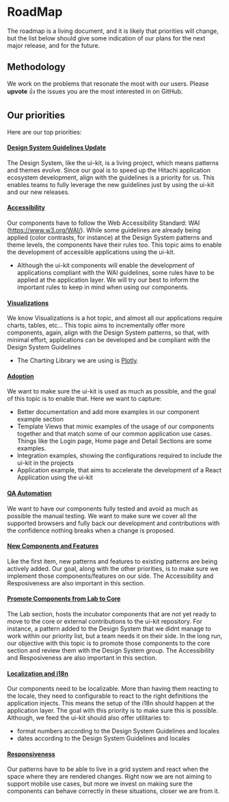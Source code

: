 # RoadMap

The roadmap is a living document, and it is likely that priorities will change, but the list below should give some indication of our plans for the next major release, and for the future.

## Methodology

We work on the problems that resonate the most with our users.
Please **upvote** 👍 the issues you are the most interested in on GitHub.

## Our priorities

Here are our top priorities:

#### [Design System Guidelines Update](https://github.com/pentaho/hv-uikit-react/milestone/4) 
The Design System, like the ui-kit, is a living project, which means patterns and themes evolve. Since our goal is to speed up the Hitachi application ecosystem development, align with the guidelines is a priority for us. This enables teams to fully leverage the new guidelines just by using the ui-kit and our new releases. 

#### [Accessibility](https://github.com/pentaho/hv-uikit-react/milestone/9)
Our components have to follow the Web Accessibility Standard: WAI (https://www.w3.org/WAI/). While some guidelines are already being applied (color contrasts, for instance) at the Design System patterns and theme levels, the components have their rules too. This topic aims to enable the development of accessible applications using the ui-kit.
  - Although the ui-kit components will enable the development of applications compliant with the WAI guidelines, some rules have to be applied at the application layer. We will try our best to inform the important rules to keep in mind when using our components.

#### [Visualizations](https://github.com/pentaho/hv-uikit-react/milestone/7)
We know Visualizations is a hot topic, and almost all our applications require charts, tables, etc... This topic aims to incrementally offer more components, again, align with the Design System patterns, so that, with minimal effort, applications can be developed and be compliant with the Design System Guidelines
  - The Charting Library we are using is [Plotly](https://plot.ly/). 

#### [Adoption](https://github.com/pentaho/hv-uikit-react/milestone/12)
We want to make sure the ui-kit is used as much as possible, and the goal of this topic is to enable that. Here we want to capture:
  - Better documentation and add more examples in our component example section
  - Template Views that mimic examples of the usage of our components together and that match some of our common application use cases. Things like the Login page, Home page and Detail Sections are some examples.
  - Integration examples, showing the configurations required to include the ui-kit in the projects
  - Application example, that aims to accelerate the development of a React Application using the ui-kit
  
#### [QA Automation](https://github.com/pentaho/hv-uikit-react/milestone/11)
We want to have our components fully tested and avoid as much as possible the manual testing. We want to make sure we cover all the supported browsers and fully back our development and contributions with the confidence nothing breaks when a change is proposed. 
#### [New Components and Features](https://github.com/pentaho/hv-uikit-react/milestone/6)
Like the first item, new patterns and features to existing patterns are being actively added. Our goal, along with the other priorities, is to make sure we implement those components/features on our side. The Accessibility and Resposiveness are also important in this section. 
#### [Promote Components from Lab to Core](https://github.com/pentaho/hv-uikit-react/milestone/3)
The Lab section, hosts the incubator components that are not yet ready to move to the core or external contributions to the ui-kit repository. For instance, a pattern added to the Design System that we didnt manage to work within our priority list, but a team needs it on their side. In the long run, our objective with this topic is to promote those components to the core section and review them with the Design System group. The Accessibility and Resposiveness are also important in this section. 
#### [Localization and i18n](https://github.com/pentaho/hv-uikit-react/milestone/10)
Our components need to be localizable. More than having them reacting to the locale, they need to configurable to react to the right definitions the application injects. This means the setup of the i18n should happen at the application layer. The goal with this priority is to make sure this is possible. Although, we feed the ui-kit should also offer utilitaries to: 
  - format numbers according to the Design System Guidelines and locales
  - dates according to the Design System Guidelines and locales 
#### [Responsiveness](https://github.com/pentaho/hv-uikit-react/milestone/8)
Our patterns have to be able to live in a grid system and react when the space where they are rendered changes. Right now we are not aiming to support mobile use cases, but more we invest on making sure the components can behave correctly in these situations, closer we are from it. 
